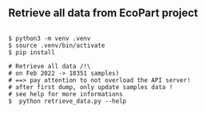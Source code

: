 ## Retrieve all data from EcoPart project

```shell

$ python3 -m venv .venv
$ source .venv/bin/activate
$ pip install

# Retrieve all data /!\
# on Feb 2022 -> 18351 samples)
# ==> pay attention to not overload the API server!
# after first dump, only update samples data !
# see help for more informations
$  python retrieve_data.py --help

```
